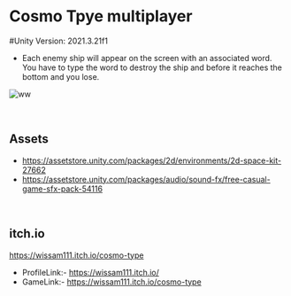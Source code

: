 # Cosmo Tpye multiplayer


#Unity Version: 2021.3.21f1

- Each enemy ship will appear on the screen with an associated word. You have to type the word to destroy the ship and before it reaches the bottom and you lose.

![ww](https://github.com/project-dark-sky/WordsType/assets/70629274/7d961d22-34d9-488f-981a-9d20cb167f4f)





</br>

## Assets

- https://assetstore.unity.com/packages/2d/environments/2d-space-kit-27662
- https://assetstore.unity.com/packages/audio/sound-fx/free-casual-game-sfx-pack-54116

</br>

## itch.io
https://wissam111.itch.io/cosmo-type
- ProfileLink:- https://wissam111.itch.io/
- GameLink:- https://wissam111.itch.io/cosmo-type

</br>


